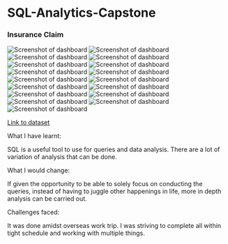 # SQL-Analytics-Capstone

### Insurance Claim

![Screenshot of dashboard](https://i.imgur.com/2xIywxF.png)
![Screenshot of dashboard](https://i.imgur.com/wPXnCkA.png)
![Screenshot of dashboard](https://i.imgur.com/s8OA71u.png)
![Screenshot of dashboard](https://i.imgur.com/SI1m8eV.png)
![Screenshot of dashboard](https://i.imgur.com/VM2nryM.png)
![Screenshot of dashboard](https://i.imgur.com/lK4wVGk.png)
![Screenshot of dashboard](https://i.imgur.com/BDtWDFA.png)
![Screenshot of dashboard](https://i.imgur.com/JCcxpwO.png)
![Screenshot of dashboard](https://i.imgur.com/di8QyKQ.png)
![Screenshot of dashboard](https://i.imgur.com/UdXjZSO.png)
![Screenshot of dashboard](https://i.imgur.com/tJZyWw9.png)
![Screenshot of dashboard](https://i.imgur.com/8VwmOfC.png)
![Screenshot of dashboard](https://i.imgur.com/SEfAmcs.png)
![Screenshot of dashboard](https://i.imgur.com/sf84o6M.png)
![Screenshot of dashboard](https://i.imgur.com/yfyqz6W.png)
![Screenshot of dashboard](https://i.imgur.com/KO7jV90.png)
![Screenshot of dashboard](https://i.imgur.com/P5ruQ6J.png)

[Link to dataset](https://www.kaggle.com/datasets/aungpyaeap/supermarket-sales?resource=download)

What I have learnt:

SQL is a useful tool to use for queries and data analysis. There are a lot of variation of analysis that can be done. 


What I would change:

If given the opportunity to be able to solely focus on conducting the queries, instead of having to juggle other happenings in life, more in depth analysis can be carried out. 


Challenges faced:

It was done amidst overseas work trip. I was striving to complete all within tight schedule and working with multiple things.

